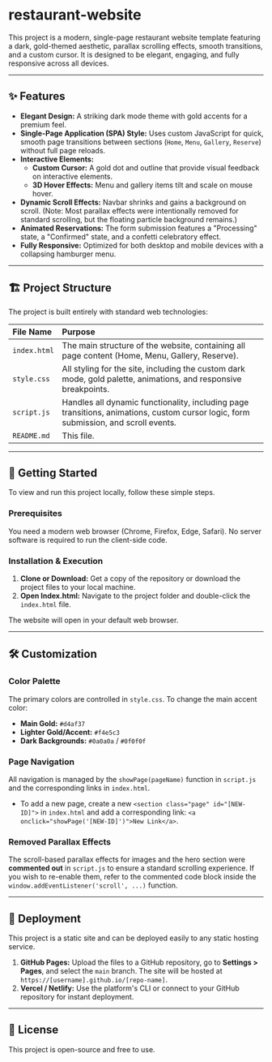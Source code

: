 # restaurant-website

This project is a modern, single-page restaurant website template featuring a dark, gold-themed aesthetic, parallax scrolling effects, smooth transitions, and a custom cursor. It is designed to be elegant, engaging, and fully responsive across all devices.

---

## ✨ Features

* **Elegant Design:** A striking dark mode theme with gold accents for a premium feel.
* **Single-Page Application (SPA) Style:** Uses custom JavaScript for quick, smooth page transitions between sections (`Home`, `Menu`, `Gallery`, `Reserve`) without full page reloads.
* **Interactive Elements:**
    * **Custom Cursor:** A gold dot and outline that provide visual feedback on interactive elements.
    * **3D Hover Effects:** Menu and gallery items tilt and scale on mouse hover.
* **Dynamic Scroll Effects:** Navbar shrinks and gains a background on scroll. (Note: Most parallax effects were intentionally removed for standard scrolling, but the floating particle background remains.)
* **Animated Reservations:** The form submission features a "Processing" state, a "Confirmed" state, and a confetti celebratory effect.
* **Fully Responsive:** Optimized for both desktop and mobile devices with a collapsing hamburger menu.

---

## 🏗️ Project Structure

The project is built entirely with standard web technologies:

| File Name | Purpose |
| :--- | :--- |
| `index.html` | The main structure of the website, containing all page content (Home, Menu, Gallery, Reserve). |
| `style.css` | All styling for the site, including the custom dark mode, gold palette, animations, and responsive breakpoints. |
| `script.js` | Handles all dynamic functionality, including page transitions, animations, custom cursor logic, form submission, and scroll events. |
| `README.md` | This file. |

---

## 🚀 Getting Started

To view and run this project locally, follow these simple steps.

### Prerequisites

You need a modern web browser (Chrome, Firefox, Edge, Safari). No server software is required to run the client-side code.

### Installation & Execution

1.  **Clone or Download:** Get a copy of the repository or download the project files to your local machine.
2.  **Open Index.html:** Navigate to the project folder and double-click the `index.html` file.

The website will open in your default web browser.

---

## 🛠️ Customization

### Color Palette

The primary colors are controlled in `style.css`. To change the main accent color:

* **Main Gold:** `#d4af37`
* **Lighter Gold/Accent:** `#f4e5c3`
* **Dark Backgrounds:** `#0a0a0a` / `#0f0f0f`

### Page Navigation

All navigation is managed by the `showPage(pageName)` function in `script.js` and the corresponding links in `index.html`.

* To add a new page, create a new `<section class="page" id="[NEW-ID]">` in `index.html` and add a corresponding link: `<a onclick="showPage('[NEW-ID]')">New Link</a>`.

### Removed Parallax Effects

The scroll-based parallax effects for images and the hero section were **commented out** in `script.js` to ensure a standard scrolling experience. If you wish to re-enable them, refer to the commented code block inside the `window.addEventListener('scroll', ...)` function.

---

## 🔗 Deployment

This project is a static site and can be deployed easily to any static hosting service.

1.  **GitHub Pages:** Upload the files to a GitHub repository, go to **Settings > Pages**, and select the `main` branch. The site will be hosted at `https://[username].github.io/[repo-name]`.
2.  **Vercel / Netlify:** Use the platform's CLI or connect to your GitHub repository for instant deployment.

---

## 📄 License

This project is open-source and free to use.
